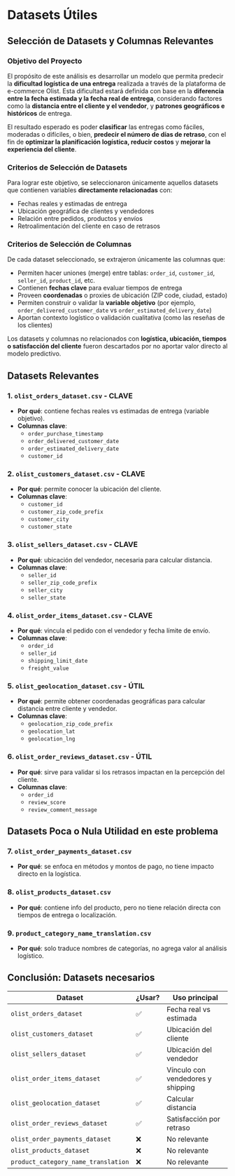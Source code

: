 # Datasets Útiles

## Selección de Datasets y Columnas Relevantes

### Objetivo del Proyecto

El propósito de este análisis es desarrollar un modelo que permita predecir la **dificultad logística de una entrega** realizada a través de la plataforma de e-commerce Olist. Esta dificultad estará definida con base en la **diferencia entre la fecha estimada y la fecha real de entrega**, considerando factores como la **distancia entre el cliente y el vendedor**, y **patrones geográficos e históricos** de entrega.

El resultado esperado es poder **clasificar** las entregas como fáciles, moderadas o difíciles, o bien, **predecir el número de días de retraso**, con el fin de **optimizar la planificación logística, reducir costos** y **mejorar la experiencia del cliente**.

### Criterios de Selección de Datasets

Para lograr este objetivo, se seleccionaron únicamente aquellos datasets que contienen variables **directamente relacionadas** con:

- Fechas reales y estimadas de entrega
- Ubicación geográfica de clientes y vendedores
- Relación entre pedidos, productos y envíos
- Retroalimentación del cliente en caso de retrasos

### Criterios de Selección de Columnas

De cada dataset seleccionado, se extrajeron únicamente las columnas que:

- Permiten hacer uniones (merge) entre tablas: `order_id`, `customer_id`, `seller_id`, `product_id`, etc.
- Contienen **fechas clave** para evaluar tiempos de entrega
- Proveen **coordenadas** o proxies de ubicación (ZIP code, ciudad, estado)
- Permiten construir o validar la **variable objetivo** (por ejemplo, `order_delivered_customer_date` vs `order_estimated_delivery_date`)
- Aportan contexto logístico o validación cualitativa (como las reseñas de los clientes)

Los datasets y columnas no relacionados con **logística, ubicación, tiempos o satisfacción del cliente** fueron descartados por no aportar valor directo al modelo predictivo.

## Datasets Relevantes

### 1. `olist_orders_dataset.csv` - **CLAVE**

- **Por qué**: contiene fechas reales vs estimadas de entrega (variable objetivo).
- **Columnas clave**:
  - `order_purchase_timestamp`
  - `order_delivered_customer_date`
  - `order_estimated_delivery_date`
  - `customer_id`

### 2. `olist_customers_dataset.csv` - **CLAVE**

- **Por qué**: permite conocer la ubicación del cliente.
- **Columnas clave**:
  - `customer_id`
  - `customer_zip_code_prefix`
  - `customer_city`
  - `customer_state`

### 3. `olist_sellers_dataset.csv` - **CLAVE**

- **Por qué**: ubicación del vendedor, necesaria para calcular distancia.
- **Columnas clave**:
  - `seller_id`
  - `seller_zip_code_prefix`
  - `seller_city`
  - `seller_state`

### 4. `olist_order_items_dataset.csv` - **CLAVE**

- **Por qué**: vincula el pedido con el vendedor y fecha límite de envío.
- **Columnas clave**:
  - `order_id`
  - `seller_id`
  - `shipping_limit_date`
  - `freight_value`

### 5. `olist_geolocation_dataset.csv` - **ÚTIL**

- **Por qué**: permite obtener coordenadas geográficas para calcular distancia entre cliente y vendedor.
- **Columnas clave**:
  - `geolocation_zip_code_prefix`
  - `geolocation_lat`
  - `geolocation_lng`

### 6. `olist_order_reviews_dataset.csv` - **ÚTIL**

- **Por qué**: sirve para validar si los retrasos impactan en la percepción del cliente.
- **Columnas clave**:
  - `order_id`
  - `review_score`
  - `review_comment_message`

## Datasets Poca o Nula Utilidad en este problema

### 7. `olist_order_payments_dataset.csv`

- **Por qué**: se enfoca en métodos y montos de pago, no tiene impacto directo en la logística.

### 8. `olist_products_dataset.csv`

- **Por qué**: contiene info del producto, pero no tiene relación directa con tiempos de entrega o localización.

### 9. `product_category_name_translation.csv`

- **Por qué**: solo traduce nombres de categorías, no agrega valor al análisis logístico.

## Conclusión: Datasets necesarios

| Dataset                         | ¿Usar? | Uso principal |
|----------------------------------|--------|----------------|
| `olist_orders_dataset`           | ✅     | Fecha real vs estimada |
| `olist_customers_dataset`        | ✅     | Ubicación del cliente |
| `olist_sellers_dataset`          | ✅     | Ubicación del vendedor |
| `olist_order_items_dataset`      | ✅     | Vínculo con vendedores y shipping |
| `olist_geolocation_dataset`      | ✅     | Calcular distancia |
| `olist_order_reviews_dataset`    | ✅     | Satisfacción por retraso |
| `olist_order_payments_dataset`   | ❌     | No relevante |
| `olist_products_dataset`         | ❌     | No relevante |
| `product_category_name_translation` | ❌  | No relevante |
